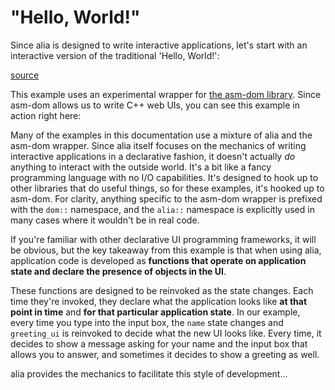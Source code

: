 "Hello, World!"
===============

<script>
    init_alia_demos(['greeting-ui']);
</script>

Since alia is designed to write interactive applications, let's start with an
interactive version of the traditional 'Hello, World!':

[source](greeting.cpp ':include :fragment=greeting')

This example uses an experimental wrapper for [the asm-dom
library](https://github.com/mbasso/asm-dom). Since asm-dom allows us to write
C++ web UIs, you can see this example in action right here:

<div class="demo-panel">
<div id="greeting-ui"></div>
</div>

Many of the examples in this documentation use a mixture of alia and the asm-dom
wrapper. Since alia itself focuses on the mechanics of writing interactive
applications in a declarative fashion, it doesn't actually *do* anything to
interact with the outside world. It's a bit like a fancy programming language
with no I/O capabilities. It's designed to hook up to other libraries that do
useful things, so for these examples, it's hooked up to asm-dom. For clarity,
anything specific to the asm-dom wrapper is prefixed with the `dom::` namespace,
and the `alia::` namespace is explicitly used in many cases where it wouldn't be
in real code.

If you're familiar with other declarative UI programming frameworks, it will be
obvious, but the key takeaway from this example is that when using alia,
application code is developed as **functions that operate on application state
and declare the presence of objects in the UI**.

These functions are designed to be reinvoked as the state changes. Each time
they're invoked, they declare what the application looks like **at that point in
time** and **for that particular application state**. In our example, every time
you type into the input box, the `name` state changes and `greeting_ui` is
reinvoked to decide what the new UI looks like. Every time, it decides to show a
message asking for your name and the input box that allows you to answer, and
sometimes it decides to show a greeting as well.

alia provides the mechanics to facilitate this style of development...
